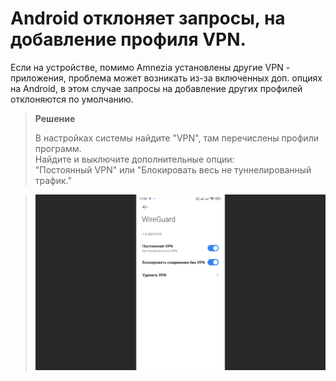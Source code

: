 # Android отклоняет запросы, на добавление профиля VPN.

Если на устройстве, помимо Amnezia установлены другие VPN - приложения, проблема может возникать из-за включенных доп. опциях на Android,
в этом случае запросы на добавление других профилей отклоняются по умолчанию.


> **Решение**
>
>В настройках системы найдите "VPN", там перечислены профили программ. \
Найдите и выключите дополнительные опции:  
"Постоянный VPN" или "Блокировать весь не туннелированный трафик."

>![](https://raw.githubusercontent.com/amnezia-vpn/amnezia.org-content/master/docs/ru/troubleshooting/04_rejects-requests-to-add-profile/img/01_rrtap.png)
